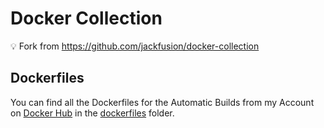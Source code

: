 # Docker Collection

:bulb: Fork from <https://github.com/jackfusion/docker-collection>

## Dockerfiles

You can find all the Dockerfiles for the Automatic Builds from my Account on [Docker Hub](https://hub.docker.com/r/joundso/) in the  [dockerfiles](./dockerfiles/) folder.
